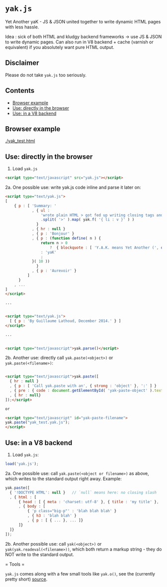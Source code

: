 `yak.js`
======

Yet Another yaK - JS &amp; JSON united together to write dynamic HTML pages with less hassle.

Idea : sick of both HTML and kludgy backend frameworks -> use JS &
JSON to write dynamic pages. Can also run in V8 backend + cache
(varnish or equivalent) if you absolutely want pure HTML output.

## Disclaimer

Please do not take `yak.js` too seriously.

## Contents

 * [Browser example](browser-example)
 * [Use: directly in the browser](use-directly-in-the-browser)
 * [Use: in a V8 backend](use-in-a-v8-backend)

## Browser example 

[./yak_test.html](./yak_test.html)

## Use: directly in the browser

1. Load `yak.js`

```html
<script type="text/javascript" src="yak.js"></script>
```

2a. One possible use: write yak.js code inline and parse it later on:

```html
<script type="text/yak.js">
[
    { p : [ 'Summary: '
            , { ul : 
                'wrote plain HTML > got fed up writing closing tags and having too little page structure dynamics > generated HTML using frameworks > too many features > kludge accumulated over time > wrote plain HTML again > got fed up again > wrote - wait first wrote YAK.'
                .split( '>' ).map( yak.f( '{ li : v }' ) ) 
              }
            , { hr : null }
            , { p : 'Bonjour' }
            , { p : (function define( n ) {
                return n > 0  
                    ?  { blockquote : [ 'Y.A.K. means Yet Another (', define( n - 1 ), ')' ] }
                : 'yaK'
                ;  
            }( 10 ))
              }
            , { p : 'Aurevoir' }
          ]
      }
    , ...
]
</script>

...


<script type="text/yak.js">
  [ { p : 'By Guillaume Lathoud, December 2014.' } ]
</script>

...
    

<script type="text/javascript">yak.parse()</script>

```

2b. Another use: directly call `yak.paste(<object>)` or `yak.paste(<filename>)`:

```html

<script type="text/javascript">yak.paste([ 
  { hr : null }
  , { p : [ 'Call yak.paste with an', { strong : 'object' }, ':' ] }
  , { pre : { code : document.getElementById( 'yak-paste-object' ).textContent } }
  , { hr : null}
]);</script>

or

<script type="text/javascript" id="yak-paste-filename">
yak.paste("yak_test.yak.js");
</script>

```

## Use: in a V8 backend

1. Load `yak.js`:

```js
load('yak.js');
```

2a. One possible use: call `yak.paste(<object or filename>)` as above, which writes to the standard output right away. Example:

```js
yak.paste([
  { '!DOCTYPE HTML': null }   // `null` means here: no closing slash
  , { html : [
      { head : [ { meta : 'charset: utf-8' }, { title : 'my title' }, ... ] }
      , { body : [
          { 'p class="big-p"' : 'blah blah blah' }
          , { h3 : 'blah blah' }
          , { p : [ { ... }, ... ]}
      ]}
  ]}
]);
```

2b. Another possible use: call `yak(<object>)` or `yak(yak.readeval(<filename>))`, which both return a markup string - they do NOT write to the standard output.

= Tools =

`yak.js` comes along with a few small tools like `yak.o()`, see the (currently pretty short) [source](./yak.js).

